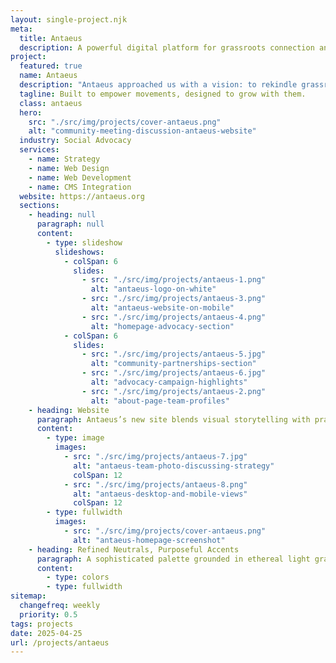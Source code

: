 ```yaml
---
layout: single-project.njk
meta:
  title: Antaeus
  description: A powerful digital platform for grassroots connection and scalable advocacy.
project:
  featured: true
  name: Antaeus
  description: "Antaeus approached us with a vision: to rekindle grassroots energy and connect advocacy with community action. We designed and built a site that echoes their mission—elevating progressive movements with clarity, purpose, and warmth. The result is a modern, intuitive platform that informs, engages, and scales with their work."
  tagline: Built to empower movements, designed to grow with them.
  class: antaeus
  hero:
    src: "./src/img/projects/cover-antaeus.png"
    alt: "community-meeting-discussion-antaeus-website"
  industry: Social Advocacy
  services:
    - name: Strategy
    - name: Web Design
    - name: Web Development
    - name: CMS Integration
  website: https://antaeus.org
  sections:
    - heading: null
      paragraph: null
      content:
        - type: slideshow
          slideshows:
            - colSpan: 6
              slides:
                - src: "./src/img/projects/antaeus-1.png"
                  alt: "antaeus-logo-on-white"
                - src: "./src/img/projects/antaeus-3.png"
                  alt: "antaeus-website-on-mobile"
                - src: "./src/img/projects/antaeus-4.png"
                  alt: "homepage-advocacy-section"
            - colSpan: 6
              slides:
                - src: "./src/img/projects/antaeus-5.jpg"
                  alt: "community-partnerships-section"
                - src: "./src/img/projects/antaeus-6.jpg"
                  alt: "advocacy-campaign-highlights"
                - src: "./src/img/projects/antaeus-2.png"
                  alt: "about-page-team-profiles"
    - heading: Website
      paragraph: Antaeus’s new site blends visual storytelling with practical clarity. Designed to uplift communities and communicate complex work with simplicity, the platform invites visitors into Antaeus’s mission. Each page is tailored for action—whether learning more about advocacy services or joining a campaign. The scalable CMS ensures long-term flexibility, while a mobile-first approach guarantees seamless access across devices.
      content:
        - type: image
          images:
            - src: "./src/img/projects/antaeus-7.jpg"
              alt: "antaeus-team-photo-discussing-strategy"
              colSpan: 12
            - src: "./src/img/projects/antaeus-8.png"
              alt: "antaeus-desktop-and-mobile-views"
              colSpan: 12
        - type: fullwidth
          images:
            - src: "./src/img/projects/cover-antaeus.png"
              alt: "antaeus-homepage-screenshot"
    - heading: Refined Neutrals, Purposeful Accents
      paragraph: A sophisticated palette grounded in ethereal light gray creates an atmosphere of pristine clarity, while the deep forest undertones anchor the experience with quiet authority. Delicate orchid and serene azure notes weave through the design like silk ribbons, offering moments of contemplative pause. The warm amber accent arrives like golden hour light, adding a touch of refined vitality to complete this carefully curated ensemble. Each hue has been selected with intention, creating a harmonious balance between accessibility and understated luxury.
      content:
        - type: colors
        - type: fullwidth
sitemap:
  changefreq: weekly
  priority: 0.5
tags: projects
date: 2025-04-25
url: /projects/antaeus
---
```

